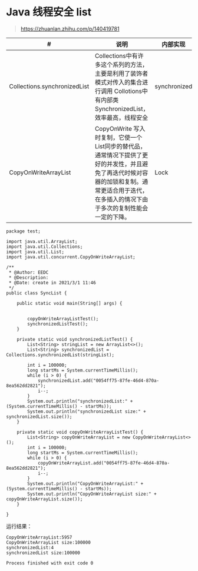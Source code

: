 # Java 线程安全 list


> https://zhuanlan.zhihu.com/p/140419781


|#|说明|内部实现
---|---|---
Collections.synchronizedList|Collections中有许多这个系列的方法，主要是利用了装饰者模式对传入的集合进行调用 Collotions中有内部类SynchronizedList，效率最高，线程安全|synchronized
CopyOnWriteArrayList|CopyOnWrite 写入时复制，它使一个List同步的替代品，通常情况下提供了更好的并发性，并且避免了再迭代时候对容器的加锁和复制。通常更适合用于迭代，在多插入的情况下由于多次的复制性能会一定的下降。|Lock

```
package test;

import java.util.ArrayList;
import java.util.Collections;
import java.util.List;
import java.util.concurrent.CopyOnWriteArrayList;

/**
 * @Author: EEDC
 * @Description:
 * @Date: create in 2021/3/1 11:46
 */
public class SyncList {

    public static void main(String[] args) {


        copyOnWriteArrayListTest();
        synchronizedListTest();
    }

    private static void synchronizedListTest() {
        List<String> stringList = new ArrayList<>();
        List<String> synchronizedList = Collections.synchronizedList(stringList);

        int i = 100000;
        long startMs = System.currentTimeMillis();
        while (i > 0) {
            synchronizedList.add("0054ff75-87fe-46d4-870a-8ea562dd2821");
            i--;
        }
        System.out.println("synchronizedList:" + (System.currentTimeMillis() - startMs));
        System.out.println("synchronizedList size:" + synchronizedList.size());
    }

    private static void copyOnWriteArrayListTest() {
        List<String> copyOnWriteArrayList = new CopyOnWriteArrayList<>();
        int i = 100000;
        long startMs = System.currentTimeMillis();
        while (i > 0) {
            copyOnWriteArrayList.add("0054ff75-87fe-46d4-870a-8ea562dd2821");
            i--;
        }
        System.out.println("CopyOnWriteArrayList:" + (System.currentTimeMillis() - startMs));
        System.out.println("CopyOnWriteArrayList size:" + copyOnWriteArrayList.size());
    }

}
```

运行结果：

```
CopyOnWriteArrayList:5957
CopyOnWriteArrayList size:100000
synchronizedList:4
synchronizedList size:100000

Process finished with exit code 0
```
